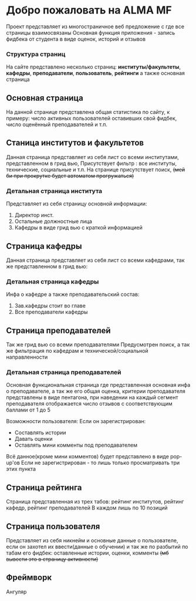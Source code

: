 # Добро пожаловать на ALMA MF

Проект представляет из многостраничное веб предложение с где все страницы взаимосвязаны
Основная функция приложения - запись фидбека от студента в виде оценок, историй и отзывов

### Структура страниц

На сайте представлено несколько страниц: **институты/факультеты**, **кафедры**, **преподаватели**, **пользователь**, **рейтинги** а также основная страница

## Основная страница

На данной странице представлена общая статистика по сайту, к примеру: число активных пользователей оставивших свой фидбек, число оценённый преподавателей и т.п.

## Станица институтов и факультетов
Данная страница представляет из себя лист со всеми институтами, представленном в грид вью, Присутствует фильтр : все институты, технические, социальные и т.п.
На странице присутствует поиск, ~~(мей би при прокрутке будет автоматом прогружаться)~~

### Детальная страница института

Представляет из себя страницу основной информации:

1. Директор инст.
2. Остальные должностные лица
3. Кафедры в виде грид вью с краткой информацией

## Страница кафедры

Данная страница представляет из себя лист со всеми кафедрами, так же представленном в грид вью:

### Детальная страница кафедры
Инфа о кафедре а также преподавательский состав:
1. Зав.кафедры стоит во главе
2. Все преподаватели кафедры



## Страница преподавателей

Так же грид вью со всеми преподавателями
Предусмотрен поиск, а так же фильтрация по кафедрам и технической/социальной направленности


### Детальная страница преподавателей

Основная функциональная страница где представленная основная инфа о преподавателе, а так же его общая оценка, критерии преподавателя представлены в виде пентагона, при наведении на каждый сегмент преподавателя отображается число отзывов с соответствующим баллами от 1 до 5

Возможности пользователя:
Если он зарегистрирован:
- Составлять истории
- Давать оценки
- Оставлять мини комменты под преподавателем

Всё данное(кроме мини комментов) будет представлено в виде pop-up'ов
Если не зарегистрирован - то лишь только просматривать три этих пункта

## Страница рейтинга

Страница представленная из трех табов: рейтинг институтов, рейтинг кафедр, рейтинг преподавателей
В каждом лишь по 10 позиций

## Страница пользователя

Представляет из себя никнейм и основные данные о пользователе, если он захотел их ввести(данные о обучении) и так же по разбытий по табам его фидбек: оставленные истории, оценки, комменты ~~(мб вывести это в страницу активности)~~

## Фреймворк

Ангуляр
